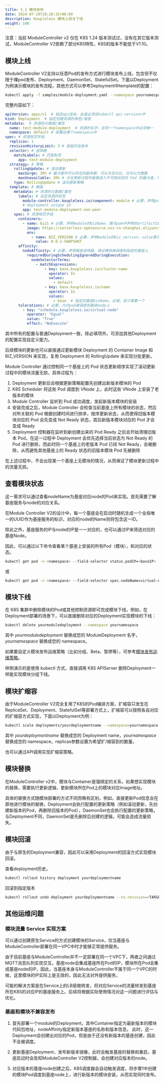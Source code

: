 ```yaml
---
title: 5.1 模块发布
date: 2024-07-19T10:28:32+08:00
description: Koupleless 模块上线与下线
weight: 100
---
```


注意：当前 ModuleController v2 仅在 K8S 1.24 版本测试过，没有在其它版本测试，ModuleController V2依赖了部分K8S特性，K8S的版本不能低于V1.10。

## 模块上线

ModuleController V2支持以任意Pod的发布方式进行模块发布上线，包含但不仅限于裸pod发布、Deployment、DaemonSet、StatefulSet。下面以Deployment为例演示模块的发布流程，其他方式可以参考Deployment中template的配置：

```bash
kubectl apply -f samples/module-deployment.yaml --namespace yournamespace
```

完整内容如下：

```yaml
apiVersion: apps/v1  # 指定api版本，此值必须在kubectl api-versions中
kind: Deployment  # 指定创建资源的角色/类型
metadata:  # 资源的元数据/属性
  name: test-module-deployment  # 资源的名字，在同一个namespace中必须唯一
  namespace: default # 部署在哪个namespace中
spec: # 资源规范字段
  replicas: 1
  revisionHistoryLimit: 3 # 保留历史版本
  selector: # 选择器
    matchLabels: # 匹配标签
      app: test-module-deployment
  strategy: # 策略
    rollingUpdate: # 滚动更新
      maxSurge: 30% # 最大额外可以存在的副本数，可以为百分比，也可以为整数
      maxUnavailable: 30% # 示在更新过程中能够进入不可用状态的 Pod 的最大值，可以为百分比，也可以为整数
    type: RollingUpdate # 滚动更新策略
  template: # 模版
    metadata: # 资源的元数据/属性
      labels: # 设定资源的标签
        module-controller.koupleless.io/component: module # 必要，声明pod的类型，用于module controller管理
        # deployment unique id
        app: test-module-deployment-non-peer
    spec: # 资源规范字段
      containers:
        - name: biz1 # 必要，声明module的bizName，需与pom中声明的artifactId保持一致
          image: https://serverless-opensource.oss-cn-shanghai.aliyuncs.com/module-packages/stable/biz1-web-single-host-0.0.1-SNAPSHOT-ark-biz.jar
          env:
            - name: BIZ_VERSION # 必要，声明module的biz_version，value需与pom中声明的version保持一致
              value: 0.0.1-SNAPSHOT
      affinity:
        nodeAffinity: # 必要，声明基座选择器，保证模块被调度到指定的基座上
          requiredDuringSchedulingIgnoredDuringExecution:
            nodeSelectorTerms:
              - matchExpressions:
                  - key: base.koupleless.io/cluster-name
                    operator: In
                    values:
                      - default
                  - key: base.koupleless.io/name
                    operator: In
                    values:
                      - base  # 指定的基座bizName，必填，至少需要一个
      tolerations: # 必要，允许pod被调度到基座node上
        - key: "schedule.koupleless.io/virtual-node"
          operator: "Equal"
          value: "True"
          effect: "NoExecute"
```

其中所有的配置与普通Deployment一致，除必填项外，可添加其他Deployment的配置实现自定义能力。

后续模块的更新也可以直接通过更新模块 Deployment 的 Container Image 和 BIZ_VERSION 来实现，复用 Deployment 的 RollingUpdate 来实现分批更新。

Module Controller 通过控制同一个基座上的 Pod 状态更新顺序实现了滚动更新过程中的模块流量无损，具体过程为：

1. Deployment 更新后会根据更新策略配置先创建出新版本模块的 Pod
2. K8S Scheduler 将这些 Pod 调度到 VNode 上，此时这些 VNode 上安装了老版本的模块
3. Module Controller 监听到 Pod 成功调度，发起新版本模块的安装
4. 安装完成之后，Module Controller 会检查当前基座上所有模块的状态，然后对所关联的 Pod 根据创建时间进行排序，按序更新状态，从而使得旧版本模块对应的 Pod 会先变成 Not Ready 状态，其后新版本模块对应的 Pod 才会变成 Ready
5. Deployment 控制器在监听到新创建出来的 Pod Ready 之后会开始清理旧版本 Pod，在这一过程中 Deployment 会优先选择当前状态为 Not Ready 的 Pod 进行删除，而此时同一个基座上的老版本 Pod 已经 Not Ready，会被删除，从而避免其他基座上的 Ready 状态的旧版本模块 Pod 先被删除

在上述过程中，不会出现某一个基座上无模块的情况，从而保证了模块更新过程中的流量无损。

## 查看模块状态

这一需求可以通过查看nodeName为基座对应node的Pod来实现。首先需要了解基座服务与node的对应关系。

在Module Controller V2的设计中，每一个基座会在启动时随机生成一个全局唯一的UUID作为基座服务的标识，对应的node的Name则将包含这一ID。

除此之外，基座服务的IP与node的IP是一一对应的，也可以通过IP来筛选对应的基座Node。

因此，可以通过以下命令查看某个基座上安装的所有Pod（模块），和对应的状态。

```bash
kubectl get pod -n <namespace> --field-selector status.podIP=<baseIP>
```

或

```bash
kubectl get pod -n <namespace> --field-selector spec.nodeName=virtual-node-<baseUUID>
```

## 模块下线

在 K8S 集群中删除模块的Pod或其他控制资源即可完成模块下线，例如，在Deployment部署的场景下，可以直接删除对应的Deployment实现模块的下线：

```bash
kubectl delete yourmoduledeployment --namespace yournamespace
```

其中 _yourmoduledeployment_ 替换成您的 ModuleDeployment 名字，_yournamespace_ 替换成您的 namespace。

如果要自定义模块发布运维策略（比如分组、Beta、暂停等），可参考[模块发布运维策略](/docs/tutorials/module-operation-v2/operation-and-scheduling-strategy/)。

样例演示的是使用 kubectl 方式，直接调用 K8S APIServer 删除Deployment一样能实现模块分组下线。

## 模块扩缩容

由于ModuleController V2完全复用了K8S的Pod编排方案，扩缩容只发生在ReplicaSet、Deployment、StatefulSet等部署方式上，扩缩容可以按照各自对应的扩缩容方式实现，下面以Deployment为例：

```bash
kubectl scale deployments/yourdeploymentname --namespace=yournamespace --replicas=3
```

其中 _yourdeploymentname_ 替换成您的 Deployment name，_yournamespace_ 替换成您的 namespace，replicas参数设置为希望扩/缩容到的数量。

也可以通过API调用实现扩缩容策略。

## 模块替换

在ModuleController v2中，模块与Container是强绑定的关系，如果想实现模块的替换，需要执行更新逻辑，更新模块所在Pod上的模块对应Image地址。

具体的替换方式随模块部署的方式不同而略有区别，例如，直接更新Pod信息会在原地进行模块的替换，Deployment会执行配置的更新策略（例如滚动更新，先创建新版本的Pod，再删除旧版本的Pod），DaemonSet也会执行配置的更新策略，与Deployment不同，DaemonSet是先删除后创建的逻辑，可能会造成流量损失。

## 模块回滚

由于与原生的Deployment兼容，因此可以采用Deployment的回滚方式实现模块回滚。

查看deployment历史。

```bash
kubectl rollout history deployment yourdeploymentname
```

回滚到指定版本

```bash
kubectl rollout undo deployment yourdeploymentname --to-revision=<TARGET_REVISION>
```

## 其他运维问题

### 模块流量 Service 实现方案

可以通过创建原生Service的方式创建模块的Service，仅当基座与ModuleController部署在同一VPC中时才能够正常提供服务。

由于目前基座与ModuleController并不一定部署在同一个VPC下，两者之间通过MQTT消息队列实现交互。基座node会集成基座所在Pod的IP，模块所在Pod会集成基座node的IP，因此，当基座本身与ModuleController不属于同一个VPC的时候，这里模块的IP实际上是无效的，因此无法对外提供服务。

可能的解决方案是在Service上的LB层做转发，将对应Service的流量转发到基座所在K8S的对应IP的基座服务上。后续将根据实际使用情况对这一问题进行评估与优化。

### 基座和模块不兼容发布

1. 首先部署一个module的Deployment，其中Container指定为最新版本的模块代码包地址，nodeAffinity指定新版本基座的名称和版本信息。
    此时，这一Deployment会创建出对应的Pod，但是由于还没有新版本的基座创建，因此不会被调度。

2. 更新基座Deployment，发布新版本镜像，此时会触发基座的替换和重启，基座启动时会告知ModuleController V2控制器，会创建对应版本的node。

3. 对应版本的基座node创建之后，K8S调度器会自动触发调度，将步骤1中创建的模块Pod调度到基座node上，进行新版本的模块安装，从而实现同时发布。

<br/>
<br/>
